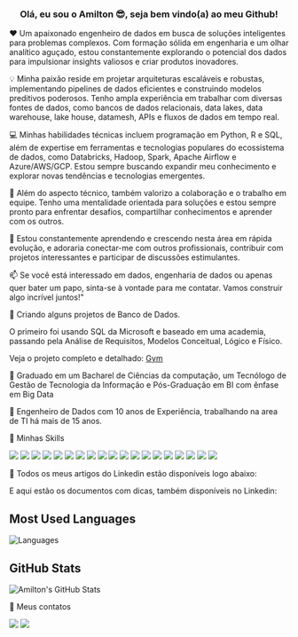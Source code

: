 <h3 align="center">Olá, eu sou o Amilton 😎, seja bem vindo(a) ao meu Github!</h3>
 
❤️ Um apaixonado engenheiro de dados em busca de soluções inteligentes para problemas complexos. Com formação sólida em engenharia e um olhar analítico aguçado, estou constantemente explorando o potencial dos dados para impulsionar insights valiosos e criar produtos inovadores.

💡 Minha paixão reside em projetar arquiteturas escaláveis ​​e robustas, implementando pipelines de dados eficientes e construindo modelos preditivos poderosos. Tenho ampla experiência em trabalhar com diversas fontes de dados, como bancos de dados relacionais, data lakes, data warehouse, lake house, datamesh, APIs e fluxos de dados em tempo real.

💻 Minhas habilidades técnicas incluem programação em Python, R e SQL, além de expertise em ferramentas e tecnologias populares do ecossistema de dados, como Databricks, Hadoop, Spark, Apache Airflow e Azure/AWS/GCP. Estou sempre buscando expandir meu conhecimento e explorar novas tendências e tecnologias emergentes.

🔬 Além do aspecto técnico, também valorizo a colaboração e o trabalho em equipe. Tenho uma mentalidade orientada para soluções e estou sempre pronto para enfrentar desafios, compartilhar conhecimentos e aprender com os outros.

🌱 Estou constantemente aprendendo e crescendo nesta área em rápida evolução, e adoraria conectar-me com outros profissionais, contribuir com projetos interessantes e participar de discussões estimulantes.

📫 Se você está interessado em dados, engenharia de dados ou apenas quer bater um papo, sinta-se à vontade para me contatar. Vamos construir algo incrível juntos!"

🔭 Criando alguns projetos de Banco de Dados.

O primeiro foi usando SQL da Microsoft e baseado em uma academia, passando pela Análise de Requisitos, Modelos Conceitual, Lógico e Físico.

Veja o projeto completo e detalhado: [Gym](https://github.com/AmiltonFariaSilva/Gym)

📖 Graduado em um Bacharel de Ciências da computação, um Tecnólogo de Gestão de Tecnologia da Informação e Pós-Graduação em BI com ênfase em Big Data

💼 Engenheiro de Dados com 10 anos de Experiência, trabalhando na area de TI há mais de 15 anos.

🎯 Minhas Skills

<img src ="https://img.shields.io/badge/AWS-CLOUD-orange?style=for-the-badge&logoColor=orange"/> 
<img src ="https://img.shields.io/badge/Microsoft-Azure-blue?style=for-the-badge&logoColor=blue"/> 
<img src ="https://img.shields.io/badge/GCP-CLOUD-yellow?style=for-the-badge&logoColor=blue"/> 
<img src ="https://img.shields.io/badge/Oracle-F80000?style=for-the-badge&logo=oracle&logoColor=black"/> 
<img src ="https://img.shields.io/badge/PLSQL-F80000?style=for-the-badge&logo=oracle&logoColor=black"/> 
<img src ="https://img.shields.io/badge/Microsoft%20SQL%20Server-CC2927?style=for-the-badge&logo=microsoft%20sql%20server&logoColor=white"/>
<img src ="https://img.shields.io/badge/MySQL-005C84?style=for-the-badge&logo=mysql&logoColor=white"/>
<img src ="https://img.shields.io/badge/Google%20Sheets-34A853?style=for-the-badge&logo=google-sheets&logoColor=white"/>
<img src ="https://img.shields.io/badge/Microsoft_Excel-217346?style=for-the-badge&logo=microsoft-excel&logoColor=white"/>
<img src ="https://img.shields.io/badge/PowerBI-F2C811?style=for-the-badge&logo=Power%20BI&logoColor=white"/>
<img src ="https://img.shields.io/badge/PowerBI-F2C811?style=for-the-badge&logo=Power%20BI&logoColor=white"/>
<img src ="https://img.shields.io/badge/Python-%2314354C.svg?style=for-the-badge&logo=python&logoColor=white"/>
<img src ="https://img.shields.io/badge/Microsoft%20SQL%20Server-CC2927?style=for-the-badge&logo=microsoft%20sql%20server&logoColor=white"/>
<img src ="https://img.shields.io/badge/dev.to-0A0A0A?style=for-the-badge&logo=devdotto&logoColor=white"/>
<img src ="https://img.shields.io/badge/Medium-12100E?style=for-the-badge&logo=medium&logoColor=white"/>
<img src ="https://img.shields.io/badge/Databricks-FF3621?style=for-the-badge&logo=Databricks&logoColor=white"/>
<img src ="https://img.shields.io/badge/Apache_Spark-FFFFFF?style=for-the-badge&logo=apachespark&logoColor=#E35A16"/>
<img src ="https://img.shields.io/badge/Colab-F9AB00?style=for-the-badge&logo=googlecolab&color=525252"/>
<img src ="https://img.shields.io/badge/microsoft%20azure-0089D6?style=for-the-badge&logo=microsoft-azure&logoColor=white"/>


🌱 Todos os meus artigos do Linkedin estão disponíveis logo abaixo:


E aqui estão os documentos com dicas, também disponíveis no Linkedin:

## Most Used Languages
![Languages](https://github-readme-stats.vercel.app/api/top-langs/?username=AmiltonFariaSilva&layout=compact&theme=radical)

## GitHub Stats

![Amilton's GitHub Stats](https://github-readme-stats.vercel.app/api?username=AmiltonFariaSilva&count_private=true&show_icons=true&theme=radical)



📧 Meus contatos

[<img src="https://img.shields.io/badge/linkedin-%230077B5.svg?&style=for-the-badge&logo=linkedin&logoColor=white" />](https://www.linkedin.com/in/amiltonfariasilva/)
[<img src="https://img.shields.io/badge/Gmail-D14836?style=for-the-badge&logo=gmail&logoColor=white"/>](mailto:amilton.faria.silva@gmail.com)
